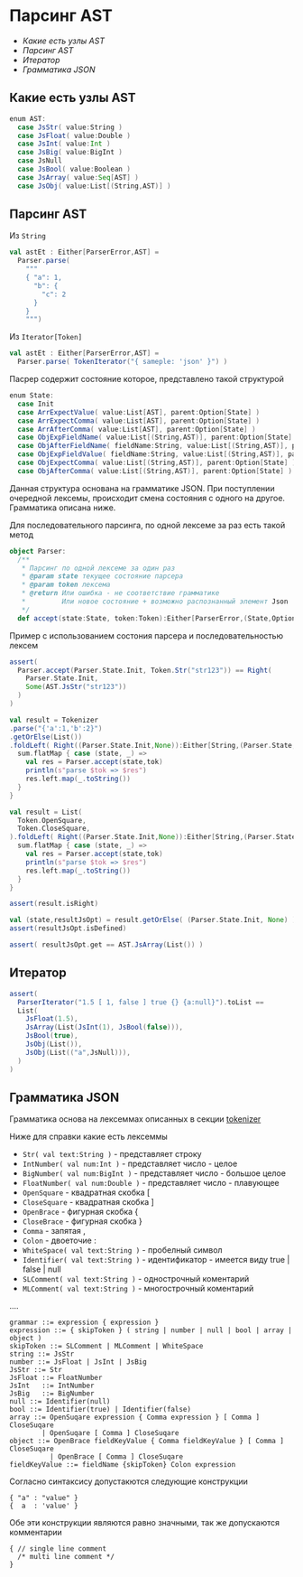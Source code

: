 Парсинг AST
================

- _Какие есть узлы AST_
- _Парсинг AST_
- _Итератор_
- _Грамматика JSON_

Какие есть узлы AST
----------------------

```scala
enum AST:
  case JsStr( value:String )
  case JsFloat( value:Double )
  case JsInt( value:Int )
  case JsBig( value:BigInt )
  case JsNull
  case JsBool( value:Boolean )
  case JsArray( value:Seq[AST] )
  case JsObj( value:List[(String,AST)] )
```

Парсинг AST
----------------------

Из `String` 

```scala
val astEt : Either[ParserError,AST] = 
  Parser.parse(
    """
    { "a": 1,
      "b": {
        "c": 2
      }
    }
    """)
```

Из `Iterator[Token]`

```scala
val astEt : Either[ParserError,AST] = 
  Parser.parse( TokenIterator("{ sameple: 'json' }") )
```

Пасрер содержит состояние которое, представлено такой структурой

```scala
enum State:
  case Init 
  case ArrExpectValue( value:List[AST], parent:Option[State] )
  case ArrExpectComma( value:List[AST], parent:Option[State] )
  case ArrAfterComma( value:List[AST], parent:Option[State] )
  case ObjExpFieldName( value:List[(String,AST)], parent:Option[State] )
  case ObjAfterFieldName( fieldName:String, value:List[(String,AST)], parent:Option[State] )
  case ObjExpFieldValue( fieldName:String, value:List[(String,AST)], parent:Option[State] )
  case ObjExpectComma( value:List[(String,AST)], parent:Option[State] )
  case ObjAfterComma( value:List[(String,AST)], parent:Option[State] )
```

Данная структура основана на грамматике JSON.
При поступлении очередной лексемы, происходит смена состояния с одного на другое.
Грамматика описана ниже.

Для последовательного парсинга, по одной лексеме за раз есть такой метод

```scala
object Parser:
  /**
   * Парсинг по одной лексеме за один раз
   * @param state текущее состояние парсера
   * @param token лексема
   * @return Или ошибка - не соответствие грамматике
   *         Или новое состояние + возможно распознанный элемент Json
   */
  def accept(state:State, token:Token):Either[ParserError,(State,Option[AST])]
```


Пример с использованием состония парсера и последовательностью лексем

```scala
assert( 
  Parser.accept(Parser.State.Init, Token.Str("str123")) == Right(
    Parser.State.Init,
    Some(AST.JsStr("str123"))
  )
)
```

```scala
val result = Tokenizer
.parse("{'a':1,'b':2}")
.getOrElse(List())
.foldLeft( Right((Parser.State.Init,None)):Either[String,(Parser.State,Option[AST])] ){ case (sum,tok) => 
  sum.flatMap { case (state, _) => 
    val res = Parser.accept(state,tok)
    println(s"parse $tok => $res")
    res.left.map(_.toString())
  }
}
```

```scala
val result = List(
  Token.OpenSquare,
  Token.CloseSquare,
).foldLeft( Right((Parser.State.Init,None)):Either[String,(Parser.State,Option[AST])] ){ case (sum,tok) => 
  sum.flatMap { case (state, _) => 
    val res = Parser.accept(state,tok)
    println(s"parse $tok => $res")
    res.left.map(_.toString())
  }
}

assert(result.isRight)

val (state,resultJsOpt) = result.getOrElse( (Parser.State.Init, None) )
assert(resultJsOpt.isDefined)

assert( resultJsOpt.get == AST.JsArray(List()) )
```

Итератор
----------------------

```scala
assert(
  ParserIterator("1.5 [ 1, false ] true {} {a:null}").toList == 
  List(
    JsFloat(1.5),
    JsArray(List(JsInt(1), JsBool(false))),
    JsBool(true),
    JsObj(List()),
    JsObj(List(("a",JsNull))),
  )
)
```

Грамматика JSON
----------------------

Грамматика основа на лексеммах описанных в секции [tokenizer](tokenizer.md)

Ниже для справки какие есть лексеммы

  - `Str( val text:String )` - представляет строку
  - `IntNumber( val num:Int )` - представляет число - целое
  - `BigNumber( val num:BigInt )` - представляет число - большое целое
  - `FloatNumber( val num:Double )` - представляет число - плавующее
  - `OpenSquare` - квадратная скобка [
  - `CloseSquare` - квадратная скобка ]
  - `OpenBrace` - фигурная скобка {
  - `CloseBrace` - фигурная скобка }
  - `Comma` - запятая ,
  - `Colon` - двоеточие :
  - `WhiteSpace( val text:String )` - пробелный символ
  - `Identifier( val text:String )` - идентификатор - имеется виду true | false | null
  - `SLComment( val text:String )` - однострочный коментарий
  - `MLComment( val text:String )` - многострочный коментарий

....

    grammar ::= expression { expression }   
    expression ::= { skipToken } ( string | number | null | bool | array | object )   
    skipToken ::= SLComment | MLComment | WhiteSpace    
    string ::= JsStr
    number ::= JsFloat | JsInt | JsBig
    JsStr ::= Str
    JsFloat ::= FloatNumber
    JsInt   ::= IntNumber
    JsBig   ::= BigNumber
    null ::= Identifier(null)
    bool ::= Identifier(true) | Identifier(false)
    array ::= OpenSuqare expression { Comma expression } [ Comma ] CloseSuqare
            | OpenSuqare [ Comma ] CloseSuqare
    object ::= OpenBrace fieldKeyValue { Comma fieldKeyValue } [ Comma ] CloseSuqare
              | OpenBrace [ Comma ] CloseSuqare
    fieldKeyValue ::= fieldName {skipToken} Colon expression

Согласно синтаксису допустакются следующие конструкции

    { "a" : "value" }
    {  a  : 'value' }

Обе эти конструкции являются равно значными, 
так же допускаются комментарии

    { // single line comment
      /* multi line comment */
    }